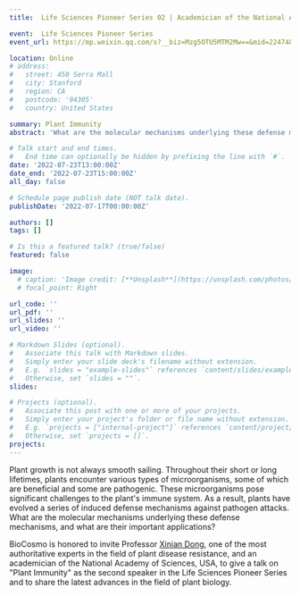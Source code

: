 ```yaml
---
title:  Life Sciences Pioneer Series 02 | Academician of the National Academy of Sciences, USA, Xinian Dong - Plant Immunity

event:  Life Sciences Pioneer Series
event_url: https://mp.weixin.qq.com/s?__biz=Mzg5OTU5MTM2Mw==&mid=2247483927&idx=1&sn=a58afcb9e36c49dc53ff06bd51a621b4&chksm=c051bfbbf72636adb40c36a7fc16cecbccc19c1c2fae537e7e8ea5a2755652811430d879578c#rd

location: Online
# address:
#   street: 450 Serra Mall
#   city: Stanford
#   region: CA
#   postcode: '94305'
#   country: United States

summary: Plant Immunity
abstract: 'What are the molecular mechanisms underlying these defense mechanisms, and what are their important applications?'

# Talk start and end times.
#   End time can optionally be hidden by prefixing the line with `#`.
date: '2022-07-23T13:00:00Z'
date_end: '2022-07-23T15:00:00Z'
all_day: false

# Schedule page publish date (NOT talk date).
publishDate: '2022-07-17T00:00:00Z'

authors: []
tags: []

# Is this a featured talk? (true/false)
featured: false

image:
  # caption: 'Image credit: [**Unsplash**](https://unsplash.com/photos/bzdhc5b3Bxs)'
  # focal_point: Right

url_code: ''
url_pdf: ''
url_slides: ''
url_video: ''

# Markdown Slides (optional).
#   Associate this talk with Markdown slides.
#   Simply enter your slide deck's filename without extension.
#   E.g. `slides = "example-slides"` references `content/slides/example-slides.md`.
#   Otherwise, set `slides = ""`.
slides:

# Projects (optional).
#   Associate this post with one or more of your projects.
#   Simply enter your project's folder or file name without extension.
#   E.g. `projects = ["internal-project"]` references `content/project/deep-learning/index.md`.
#   Otherwise, set `projects = []`.
projects:
---
```

  Plant growth is not always smooth sailing. Throughout their short or long lifetimes, plants encounter various types of microorganisms, some of which are beneficial and some are pathogenic. These microorganisms pose significant challenges to the plant's immune system. As a result, plants have evolved a series of induced defense mechanisms against pathogen attacks. What are the molecular mechanisms underlying these defense mechanisms, and what are their important applications?

  BioCosmo is honored to invite Professor [Xinian Dong](https://en.wikipedia.org/wiki/Xinnian_Dong), one of the most authoritative experts in the field of plant disease resistance, and an academician of the National Academy of Sciences, USA, to give a talk on "Plant Immunity" as the second speaker in the Life Sciences Pioneer Series and to share the latest advances in the field of plant biology.
